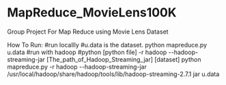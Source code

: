 # MapReduce_MovieLens100K
Group Project For Map Reduce using Movie Lens Dataset

How To Run:
#run locallly 
#u.data is the dataset.
python mapreduce.py u.data
#run with hadoop
#python [python file] -r hadoop --hadoop-streaming-jar [The_path_of_Hadoop_Streaming_jar] [dataset]
python mapreduce.py -r hadoop --hadoop-streaming-jar /usr/local/hadoop/share/hadoop/tools/lib/hadoop-streaming-2.7.1 jar u.data
